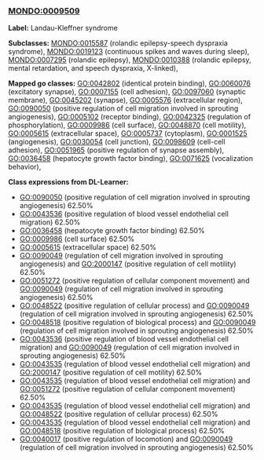
### [MONDO:0009509](http://purl.obolibrary.org/obo/MONDO_0009509)
**Label:** Landau-Kleffner syndrome

**Subclasses:** [MONDO:0015587](http://purl.obolibrary.org/obo/MONDO_0015587) (rolandic epilepsy-speech dyspraxia syndrome), [MONDO:0019123](http://purl.obolibrary.org/obo/MONDO_0019123) (continuous spikes and waves during sleep), [MONDO:0007295](http://purl.obolibrary.org/obo/MONDO_0007295) (rolandic epilepsy), [MONDO:0010388](http://purl.obolibrary.org/obo/MONDO_0010388) (rolandic epilepsy, mental retardation, and speech dyspraxia, X-linked), 

**Mapped go classes:** [GO:0042802](http://purl.obolibrary.org/obo/GO_0042802) (identical protein binding), [GO:0060076](http://purl.obolibrary.org/obo/GO_0060076) (excitatory synapse), [GO:0007155](http://purl.obolibrary.org/obo/GO_0007155) (cell adhesion), [GO:0097060](http://purl.obolibrary.org/obo/GO_0097060) (synaptic membrane), [GO:0045202](http://purl.obolibrary.org/obo/GO_0045202) (synapse), [GO:0005576](http://purl.obolibrary.org/obo/GO_0005576) (extracellular region), [GO:0090050](http://purl.obolibrary.org/obo/GO_0090050) (positive regulation of cell migration involved in sprouting angiogenesis), [GO:0005102](http://purl.obolibrary.org/obo/GO_0005102) (receptor binding), [GO:0042325](http://purl.obolibrary.org/obo/GO_0042325) (regulation of phosphorylation), [GO:0009986](http://purl.obolibrary.org/obo/GO_0009986) (cell surface), [GO:0048870](http://purl.obolibrary.org/obo/GO_0048870) (cell motility), [GO:0005615](http://purl.obolibrary.org/obo/GO_0005615) (extracellular space), [GO:0005737](http://purl.obolibrary.org/obo/GO_0005737) (cytoplasm), [GO:0001525](http://purl.obolibrary.org/obo/GO_0001525) (angiogenesis), [GO:0030054](http://purl.obolibrary.org/obo/GO_0030054) (cell junction), [GO:0098609](http://purl.obolibrary.org/obo/GO_0098609) (cell-cell adhesion), [GO:0051965](http://purl.obolibrary.org/obo/GO_0051965) (positive regulation of synapse assembly), [GO:0036458](http://purl.obolibrary.org/obo/GO_0036458) (hepatocyte growth factor binding), [GO:0071625](http://purl.obolibrary.org/obo/GO_0071625) (vocalization behavior), 

**Class expressions from DL-Learner:**

- [GO:0090050](http://purl.obolibrary.org/obo/GO_0090050) (positive regulation of cell migration involved in sprouting angiogenesis) 62.50%
- [GO:0043536](http://purl.obolibrary.org/obo/GO_0043536) (positive regulation of blood vessel endothelial cell migration) 62.50%
- [GO:0036458](http://purl.obolibrary.org/obo/GO_0036458) (hepatocyte growth factor binding) 62.50%
- [GO:0009986](http://purl.obolibrary.org/obo/GO_0009986) (cell surface) 62.50%
- [GO:0005615](http://purl.obolibrary.org/obo/GO_0005615) (extracellular space) 62.50%
- [GO:0090049](http://purl.obolibrary.org/obo/GO_0090049) (regulation of cell migration involved in sprouting angiogenesis) and [GO:2000147](http://purl.obolibrary.org/obo/GO_2000147) (positive regulation of cell motility) 62.50%
- [GO:0051272](http://purl.obolibrary.org/obo/GO_0051272) (positive regulation of cellular component movement) and [GO:0090049](http://purl.obolibrary.org/obo/GO_0090049) (regulation of cell migration involved in sprouting angiogenesis) 62.50%
- [GO:0048522](http://purl.obolibrary.org/obo/GO_0048522) (positive regulation of cellular process) and [GO:0090049](http://purl.obolibrary.org/obo/GO_0090049) (regulation of cell migration involved in sprouting angiogenesis) 62.50%
- [GO:0048518](http://purl.obolibrary.org/obo/GO_0048518) (positive regulation of biological process) and [GO:0090049](http://purl.obolibrary.org/obo/GO_0090049) (regulation of cell migration involved in sprouting angiogenesis) 62.50%
- [GO:0043536](http://purl.obolibrary.org/obo/GO_0043536) (positive regulation of blood vessel endothelial cell migration) and [GO:0090049](http://purl.obolibrary.org/obo/GO_0090049) (regulation of cell migration involved in sprouting angiogenesis) 62.50%
- [GO:0043535](http://purl.obolibrary.org/obo/GO_0043535) (regulation of blood vessel endothelial cell migration) and [GO:2000147](http://purl.obolibrary.org/obo/GO_2000147) (positive regulation of cell motility) 62.50%
- [GO:0043535](http://purl.obolibrary.org/obo/GO_0043535) (regulation of blood vessel endothelial cell migration) and [GO:0051272](http://purl.obolibrary.org/obo/GO_0051272) (positive regulation of cellular component movement) 62.50%
- [GO:0043535](http://purl.obolibrary.org/obo/GO_0043535) (regulation of blood vessel endothelial cell migration) and [GO:0048522](http://purl.obolibrary.org/obo/GO_0048522) (positive regulation of cellular process) 62.50%
- [GO:0043535](http://purl.obolibrary.org/obo/GO_0043535) (regulation of blood vessel endothelial cell migration) and [GO:0048518](http://purl.obolibrary.org/obo/GO_0048518) (positive regulation of biological process) 62.50%
- [GO:0040017](http://purl.obolibrary.org/obo/GO_0040017) (positive regulation of locomotion) and [GO:0090049](http://purl.obolibrary.org/obo/GO_0090049) (regulation of cell migration involved in sprouting angiogenesis) 62.50%


